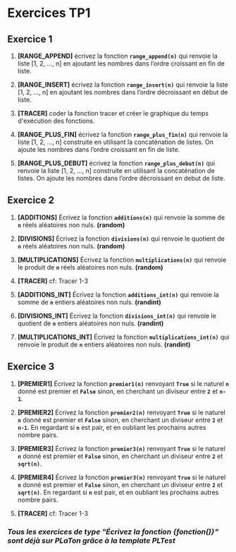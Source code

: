 # Exercices TP1

## Exercice 1

1. **[RANGE_APPEND]** écrivez la fonction **<code>range_append(n)</code>** qui renvoie la liste [1, 2, ..., n] en ajoutant les nombres dans l’ordre croissant en fin de liste.

2. **[RANGE_INSERT]** écrivez la fonction **<code>range_insert(n)</code>** qui renvoie la liste [1, 2, ..., n] en ajoutant les nombres dans l’ordre décroissant en début de liste.

3. **[TRACER]** coder la fonction tracer et créer le graphique du temps d'exécution des fonctions.
   
4. **[RANGE_PLUS_FIN]** écrivez la fonction **<code>range_plus_fin(n)</code>** qui renvoie la liste [1, 2, ..., n] construite en utilisant la concaténation de listes. On ajoute les nombres dans l’ordre croissant en fin de liste.
   
6. **[RANGE_PLUS_DEBUT]** écrivez la fonction **<code>range_plus_debut(n)</code>** qui renvoie la liste [1, 2, ..., n] construite en utilisant la concaténation de listes. On ajoute les nombres dans l’ordre décroissant en debut de liste.

## Exercice 2

1. **[ADDITIONS]** Écrivez la fonction **<code>additions(n)</code>** qui renvoie la somme de **<code>n</code>** réels aléatoires non nuls. **(random)**

2. **[DIVISIONS]** Écrivez la fonction **<code>divisions(n)</code>** qui renvoie le quotient de **<code>n</code>** réels aléatoires non nuls. **(random)**

3. **[MULTIPLICATIONS]** Écrivez la fonction **<code>multiplications(n)</code>** qui renvoie le produit de **<code>n</code>** réels aléatoires non nuls. **(random)**

4. **[TRACER]** cf: Tracer 1-3
   
5. **[ADDITIONS_INT]** Écrivez la fonction **<code>additions_int(n)</code>** qui renvoie la somme de **<code>n</code>** entiers aléatoires non nuls. **(randint)**

6. **[DIVISIONS_INT]** Écrivez la fonction **<code>divisions_int(n)</code>** qui renvoie le quotient de **<code>n</code>** entiers aléatoires non nuls. **(randint)**

7. **[MULTIPLICATIONS_INT]** Écrivez la fonction **<code>multiplications_int(n)</code>** qui renvoie le produit de **<code>n</code>** entiers aléatoires non nuls. **(randint)**

## Exercice 3

1. **[PREMIER1]** Écrivez la fonction **<code>premier1(n)</code>** renvoyant **<code>True</code>** si le naturel **<code>n</code>** donné est premier et **<code>False</code>** sinon, en cherchant un diviseur entre **<code>2</code>** et **<code>n-1</code>**.

2. **[PREMIER2]** Écrivez la fonction **<code>premier2(n)</code>** renvoyant **<code>True</code>** si le naturel **<code>n</code>** donné est premier et **<code>False</code>** sinon, en cherchant un diviseur entre **<code>2</code>** et **<code>n-1</code>**. En regardant si **<code>n</code>** est pair, et en oubliant les prochains autres nombre pairs.

3. **[PREMIER3]** Écrivez la fonction **<code>premier3(n)</code>** renvoyant **<code>True</code>** si le naturel **<code>n</code>** donné est premier et **<code>False</code>** sinon, en cherchant un diviseur entre **<code>2</code>** et **<code>sqrt(n)</code>**.

4. **[PREMIER4]** Écrivez la fonction **<code>premier3(n)</code>** renvoyant **<code>True</code>** si le naturel **<code>n</code>** donné est premier et **<code>False</code>** sinon, en cherchant un diviseur entre **<code>2</code>** et **<code>sqrt(n)</code>**. En regardant si **<code>n</code>** est pair, et en oubliant les prochains autres nombre pairs.

5. **[TRACER]** cf: Tracer 1-3

### _Tous les exercices de type "Écrivez la fonction {fonction()}" sont déjà sur PLaTon grâce à la template PLTest_

